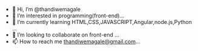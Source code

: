- 👋 Hi, I’m @thandiwemagale
- 👀 I’m interested in  programming(front-end)...
- 🌱 I’m currently learning HTML,CSS,JAVASCRIPT,Angular,node.js,Python ...
- 💞️ I’m looking to collaborate on front-end ...
- 📫 How to reach me thandiwemagale@gmail.com...

<!---
thandiwemagale/thandiwemagale is a ✨ special ✨ repository because its `README.md` (this file) appears on your GitHub profile.
You can click the Preview link to take a look at your changes.
--->
